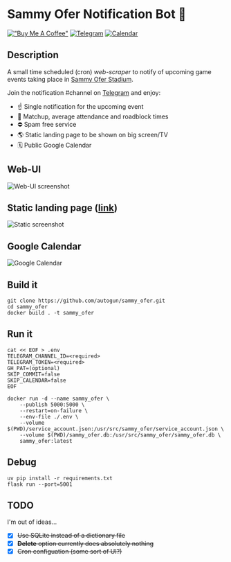 # Sammy Ofer Notification Bot 🤖

[!["Buy Me A Coffee"](https://img.shields.io/badge/-buy_me_a%C2%A0coffee-gray?logo=buy-me-a-coffee&style=plastic)](https://www.buymeacoffee.com/drehelis)
[![Telegram](https://img.shields.io/endpoint?color=neon&style=plastic&url=https%3A%2F%2Ftg.sumanjay.workers.dev%2Fsammy_ofer_notification_channel&label=Sammy%20Ofer%20Notification%20Channel)](https://t.me/sammy_ofer_notification_channel)
[![Calendar](https://img.shields.io/badge/-Sammy_Ofer_Notification_Calendar-gray?logo=googlecalendar&style=plastic&logoColor=e9ff70)](https://yeshmishak.top/cal.html)

## Description

A small time scheduled (cron) _web-scraper_ to notify of upcoming game events taking place in [Sammy Ofer Stadium](https://www.haifa-stadium.com/ "Sammy Ofer Stadium").

Join the notification #channel on [Telegram](https://t.me/sammy_ofer_notification_channel) and enjoy:

* ☝️ Single notification for the upcoming event
* 🚦 Matchup, average attendance and roadblock times
* ⛔ Spam free service
* 🌎 Static landing page to be shown on big screen/TV
* 🗓️ Public Google Calendar

## Web-UI

![Web-UI screenshot](screen.png)

## Static landing page ([link](https://drehelis.github.io/sammy_ofer/static.html))

![Static screenshot](static.jpeg)

## Google Calendar

![Google Calendar](google_calendar.png)

## Build it
```
git clone https://github.com/autogun/sammy_ofer.git
cd sammy_ofer
docker build . -t sammy_ofer
```

## Run it
```
cat << EOF > .env
TELEGRAM_CHANNEL_ID=<required>
TELEGRAM_TOKEN=<required>
GH_PAT=(optional)
SKIP_COMMIT=false
SKIP_CALENDAR=false
EOF

docker run -d --name sammy_ofer \
    --publish 5000:5000 \
    --restart=on-failure \
    --env-file ./.env \
    --volume $(PWD)/service_account.json:/usr/src/sammy_ofer/service_account.json \
    --volume $(PWD)/sammy_ofer.db:/usr/src/sammy_ofer/sammy_ofer.db \
    sammy_ofer:latest
```

## Debug
```
uv pip install -r requirements.txt
flask run --port=5001
```

## TODO
I'm out of ideas...

- [x] ~~Use SQLite instead of a dictionary file~~
- [x] ~~**Delete** option currently does absolutely nothing~~
- [x] ~~Cron configuation (some sort of UI?)~~
